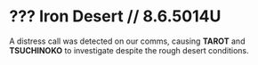 # ??? ‏Iron Desert // 8.6.5014U

A distress call was detected on our comms, causing **TAROT** and **TSUCHINOKO** to investigate despite the rough desert conditions.